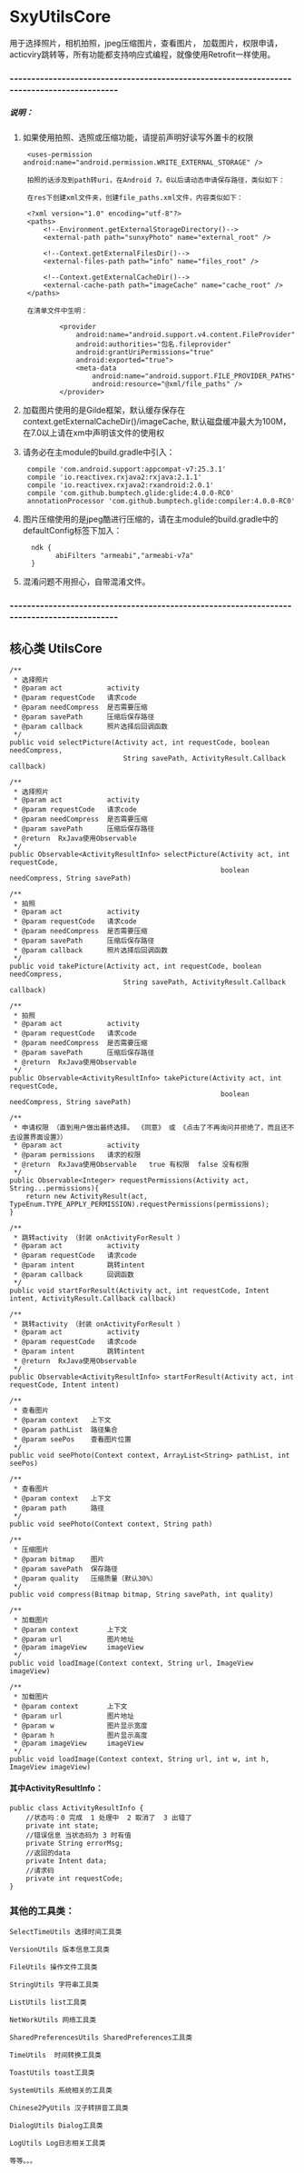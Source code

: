 # SxyUtilsCore
 用于选择照片，相机拍照，jpeg压缩图片，查看图片， 加载图片，权限申请，acticviry跳转等，所有功能都支持响应式编程，就像使用Retrofit一样使用。

### ------------------------------------------------------------------------------------------
##### 说明：

1. 如果使用拍照、选照或压缩功能，请提前声明好读写外置卡的权限
    
        <uses-permission android:name="android.permission.WRITE_EXTERNAL_STORAGE" />
        
        拍照的话涉及到path转uri，在Android 7。0以后请动态申请保存路径，类似如下：
        
        在res下创建xml文件夹，创建file_paths.xml文件，内容类似如下：
        
        <?xml version="1.0" encoding="utf-8"?>
        <paths>
            <!--Environment.getExternalStorageDirectory()-->
            <external-path path="sunxyPhoto" name="external_root" />
        
            <!--Context.getExternalFilesDir()-->
            <external-files-path path="info" name="files_root" />
        
            <!--Context.getExternalCacheDir()-->
            <external-cache-path path="imageCache" name="cache_root" />
        </paths>
        
        在清单文件中生明：
        
                <provider
                    android:name="android.support.v4.content.FileProvider"
                    android:authorities="包名.fileprovider"
                    android:grantUriPermissions="true"
                    android:exported="true">
                    <meta-data
                        android:name="android.support.FILE_PROVIDER_PATHS"
                        android:resource="@xml/file_paths" />
                </provider>
            
        
2. 加载图片使用的是Gilde框架，默认缓存保存在context.getExternalCacheDir()/imageCache, 默认磁盘缓冲最大为100M，在7.0以上请在xm中声明该文件的使用权
 

3. 请务必在主module的build.gradle中引入：

        compile 'com.android.support:appcompat-v7:25.3.1'
        compile 'io.reactivex.rxjava2:rxjava:2.1.1'
        compile 'io.reactivex.rxjava2:rxandroid:2.0.1'
        compile 'com.github.bumptech.glide:glide:4.0.0-RC0'
        annotationProcessor 'com.github.bumptech.glide:compiler:4.0.0-RC0'

4. 图片压缩使用的是jpeg酷进行压缩的，请在主module的build.gradle中的defaultConfig标签下加入：

         ndk {
               abiFilters "armeabi","armeabi-v7a"
         }

5. 混淆问题不用担心，自带混淆文件。
### ------------------------------------------------------------------------------------------

## 核心类 UtilsCore

    /**
     * 选择照片
     * @param act           activity
     * @param requestCode   请求code
     * @param needCompress  是否需要压缩
     * @param savePath      压缩后保存路径
     * @param callback      照片选择后回调函数
     */
    public void selectPicture(Activity act, int requestCode, boolean needCompress,
                                String savePath, ActivityResult.Callback callback)

    /**
     * 选择照片
     * @param act           activity
     * @param requestCode   请求code
     * @param needCompress  是否需要压缩
     * @param savePath      压缩后保存路径
     * @return  RxJava使用Observable
     */
    public Observable<ActivityResultInfo> selectPicture(Activity act, int requestCode,
                                                        boolean needCompress, String savePath)

    /**
     * 拍照
     * @param act           activity
     * @param requestCode   请求code
     * @param needCompress  是否需要压缩
     * @param savePath      压缩后保存路径
     * @param callback      照片选择后回调函数
     */
    public void takePicture(Activity act, int requestCode, boolean needCompress,
                                String savePath, ActivityResult.Callback callback)

    /**
     * 拍照
     * @param act           activity
     * @param requestCode   请求code
     * @param needCompress  是否需要压缩
     * @param savePath      压缩后保存路径
     * @return  RxJava使用Observable
     */
    public Observable<ActivityResultInfo> takePicture(Activity act, int requestCode,
                                                        boolean needCompress, String savePath)

    /**
     * 申请权限 （直到用户做出最终选择。 《同意》 或 《点击了不再询问并拒绝了，而且还不去设置界面设置》）
     * @param act           activity
     * @param permissions   请求的权限
     * @return  RxJava使用Observable   true 有权限  false 没有权限
     */
    public Observable<Integer> requestPermissions(Activity act, String...permissions){
        return new ActivityResult(act, TypeEnum.TYPE_APPLY_PERMISSION).requestPermissions(permissions);
    }

    /**
     * 跳转activity （封装 onActivityForResult ）
     * @param act           activity
     * @param requestCode   请求code
     * @param intent        跳转intent
     * @param callback      回调函数
     */
    public void startForResult(Activity act, int requestCode, Intent intent, ActivityResult.Callback callback)

    /**
     * 跳转activity （封装 onActivityForResult ）
     * @param act           activity
     * @param requestCode   请求code
     * @param intent        跳转intent
     * @return  RxJava使用Observable
     */
    public Observable<ActivityResultInfo> startForResult(Activity act, int requestCode, Intent intent)

    /**
     * 查看图片
     * @param context   上下文
     * @param pathList  路径集合
     * @param seePos    查看图片位置
     */
    public void seePhoto(Context context, ArrayList<String> pathList, int seePos)

    /**
     * 查看图片
     * @param context   上下文
     * @param path      路径
     */
    public void seePhoto(Context context, String path)

    /**
     * 压缩图片
     * @param bitmap    图片
     * @param savePath  保存路径
     * @param quality   压缩质量（默认30%）
     */
    public void compress(Bitmap bitmap, String savePath, int quality)

    /**
     * 加载图片
     * @param context       上下文
     * @param url           图片地址
     * @param imageView     imageView
     */
    public void loadImage(Context context, String url, ImageView imageView)

    /**
     * 加载图片
     * @param context       上下文
     * @param url           图片地址
     * @param w             图片显示宽度
     * @param h             图片显示高度
     * @param imageView     imageView
     */
    public void loadImage(Context context, String url, int w, int h, ImageView imageView)

#### 其中ActivityResultInfo：

    public class ActivityResultInfo {
        //状态吗：0 完成  1 处理中  2 取消了  3 出错了
        private int state;
        //错误信息 当状态码为 3 时有值
        private String errorMsg;
        //返回的data
        private Intent data;
        //请求码
        private int requestCode;
    }

### 其他的工具类：

    SelectTimeUtils 选择时间工具类

    VersionUtils 版本信息工具类

    FileUtils 操作文件工具类

    StringUtils 字符串工具类

    ListUtils list工具类

    NetWorkUtils 网络工具类

    SharedPreferencesUtils SharedPreferences工具类

    TimeUtils  时间转换工具类

    ToastUtils toast工具类

    SystemUtils 系统相关的工具类

    Chinese2PyUtils 汉子转拼音工具类
    
    DialogUtils Dialog工具类
    
    LogUtils Log日志相关工具类

    等等。。。
    